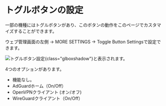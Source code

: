 # トグルボタンの設定

一部の機種にはトグルボタンがあり、このボタンの動作をこのページでカスタマイズすることができます。

ウェブ管理画面の左側 -> MORE SETTINGS -> Toggle Button Settingsで設定できます。

![トグルボタン設定](https://static.gl-inet.com/docs/en/4/tutorials/toggle_button_settings/toggle_button_settings.png){class="glboxshadow"}と表示されます。

4つのオプションがあります。

- 機能なし。
- AdGuardホーム（On/Off）
- OpenVPNクライアント (オン/オフ)
- WireGuardクライアント（On/Off）